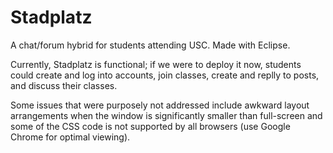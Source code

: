 # Stadplatz

A chat/forum hybrid for students attending USC. Made with Eclipse. 

Currently, Stadplatz is functional; if we were to deploy it now, students could create and log into accounts, join classes, create and replly to posts, and discuss their classes.

Some issues that were purposely not addressed include awkward layout arrangements when the window is significantly smaller than full-screen and some of the CSS code is not supported by all browsers (use Google Chrome for optimal viewing).

